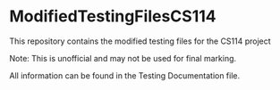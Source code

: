 # ModifiedTestingFilesCS114
This repository contains the modified testing files for the CS114 project 

Note: This is unofficial and may not be used for final marking.

All information can be found in the Testing Documentation file.
